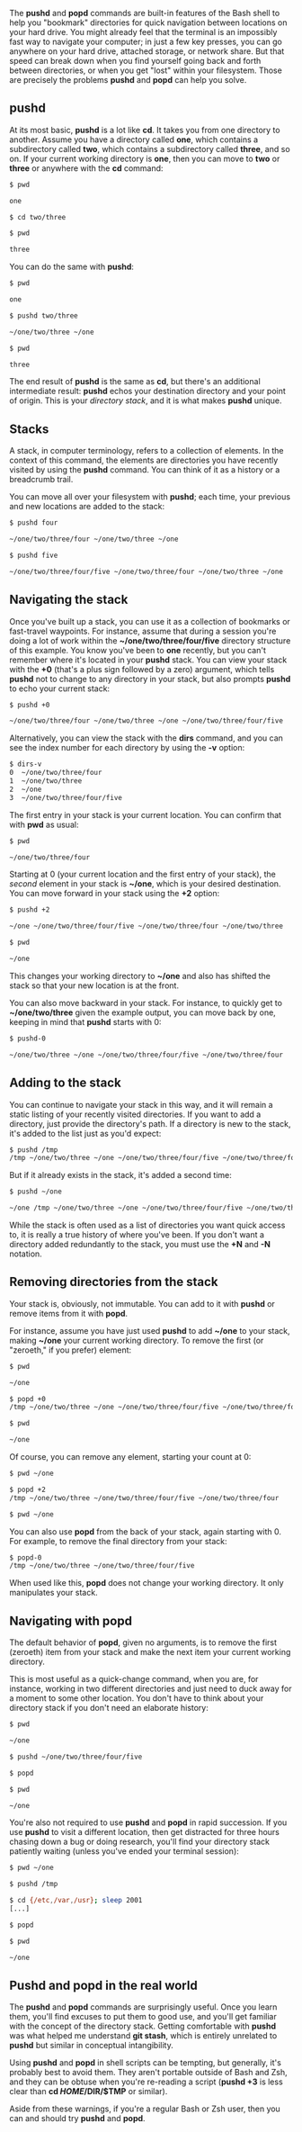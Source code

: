 The **pushd** and **popd** commands are built-in features of the Bash shell to help you "bookmark" directories for quick
navigation between locations on your hard drive. You might already feel that the terminal is an impossibly fast way to
navigate your computer; in just a few key presses, you can go anywhere on your hard drive, attached storage, or network
share. But that speed can break down when you find yourself going back and forth between directories, or when you get
"lost" within your filesystem. Those are precisely the problems **pushd** and **popd** can help you solve.

## pushd

At its most basic, **pushd** is a lot like **cd**. It takes you from one directory to another. Assume you have a
directory called **one**, which contains a subdirectory called **two**, which contains a subdirectory called **three**,
and so on. If your current working directory is **one**, then you can move to **two** or **three** or anywhere with the
**cd** command:

```bash
$ pwd

one

$ cd two/three

$ pwd

three
```

You can do the same with **pushd**:

```bash
$ pwd

one

$ pushd two/three

~/one/two/three ~/one

$ pwd

three
```

The end result of **pushd** is the same as **cd**, but there's an additional intermediate result: **pushd** echos your
destination directory and your point of origin. This is your _directory stack_, and it is what makes **pushd** unique.

## Stacks

A stack, in computer terminology, refers to a collection of elements. In the context of this command, the elements are
directories you have recently visited by using the **pushd** command. You can think of it as a history or a breadcrumb
trail.

You can move all over your filesystem with **pushd**; each time, your previous and new locations are added to the stack:

```bash
$ pushd four

~/one/two/three/four ~/one/two/three ~/one

$ pushd five

~/one/two/three/four/five ~/one/two/three/four ~/one/two/three ~/one
```

## Navigating the stack

Once you've built up a stack, you can use it as a collection of bookmarks or fast-travel waypoints. For instance, assume
that during a session you're doing a lot of work within the **~/one/two/three/four/five** directory structure of this
example. You know you've been to **one** recently, but you can't remember where it's located in your **pushd** stack.
You can view your stack with the **+0** (that's a plus sign followed by a zero) argument, which tells **pushd** not to
change to any directory in your stack, but also prompts **pushd** to echo your current stack:

```bash
$ pushd +0

~/one/two/three/four ~/one/two/three ~/one ~/one/two/three/four/five
```

Alternatively, you can view the stack with the **dirs** command, and you can see the index number for each directory by
using the **-v** option:

```bash
$ dirs-v
0  ~/one/two/three/four
1  ~/one/two/three
2  ~/one
3  ~/one/two/three/four/five
```

The first entry in your stack is your current location. You can confirm that with **pwd** as usual:

```bash
$ pwd

~/one/two/three/four
```

Starting at 0 (your current location and the first entry of your stack), the _second_ element in your stack is
**~/one**, which is your desired destination. You can move forward in your stack using the **+2** option:

```bash
$ pushd +2

~/one ~/one/two/three/four/five ~/one/two/three/four ~/one/two/three

$ pwd

~/one
```

This changes your working directory to **~/one** and also has shifted the stack so that your new location is at the
front.

You can also move backward in your stack. For instance, to quickly get to **~/one/two/three** given the example output,
you can move back by one, keeping in mind that **pushd** starts with 0:

```bash
$ pushd-0

~/one/two/three ~/one ~/one/two/three/four/five ~/one/two/three/four
```

## Adding to the stack

You can continue to navigate your stack in this way, and it will remain a static listing of your recently visited
directories. If you want to add a directory, just provide the directory's path. If a directory is new to the stack, it's
added to the list just as you'd expect:

```bash
$ pushd /tmp
/tmp ~/one/two/three ~/one ~/one/two/three/four/five ~/one/two/three/four
```

But if it already exists in the stack, it's added a second time:

```bash
$ pushd ~/one

~/one /tmp ~/one/two/three ~/one ~/one/two/three/four/five ~/one/two/three/four
```

While the stack is often used as a list of directories you want quick access to, it is really a true history of where
you've been. If you don't want a directory added redundantly to the stack, you must use the **+N** and **-N** notation.

## Removing directories from the stack

Your stack is, obviously, not immutable. You can add to it with **pushd** or remove items from it with **popd**.

For instance, assume you have just used **pushd** to add **~/one** to your stack, making **~/one** your current working
directory. To remove the first (or "zeroeth," if you prefer) element:

```bash
$ pwd

~/one

$ popd +0
/tmp ~/one/two/three ~/one ~/one/two/three/four/five ~/one/two/three/four

$ pwd

~/one
```

Of course, you can remove any element, starting your count at 0:

```bash
$ pwd ~/one

$ popd +2
/tmp ~/one/two/three ~/one/two/three/four/five ~/one/two/three/four

$ pwd ~/one
```

You can also use **popd** from the back of your stack, again starting with 0. For example, to remove the final directory
from your stack:

```bash
$ popd-0
/tmp ~/one/two/three ~/one/two/three/four/five
```

When used like this, **popd** does not change your working directory. It only manipulates your stack.

## Navigating with popd

The default behavior of **popd**, given no arguments, is to remove the first (zeroeth) item from your stack and make the
next item your current working directory.

This is most useful as a quick-change command, when you are, for instance, working in two different directories and just
need to duck away for a moment to some other location. You don't have to think about your directory stack if you don't
need an elaborate history:

```bash
$ pwd

~/one

$ pushd ~/one/two/three/four/five

$ popd

$ pwd

~/one
```

You're also not required to use **pushd** and **popd** in rapid succession. If you use **pushd** to visit a different
location, then get distracted for three hours chasing down a bug or doing research, you'll find your directory stack
patiently waiting (unless you've ended your terminal session):

```bash
$ pwd ~/one

$ pushd /tmp

$ cd {/etc,/var,/usr}; sleep 2001
[...]

$ popd

$ pwd

~/one
```

## Pushd and popd in the real world

The **pushd** and **popd** commands are surprisingly useful. Once you learn them, you'll find excuses to put them to
good use, and you'll get familiar with the concept of the directory stack. Getting comfortable with **pushd** was what
helped me understand **git stash**, which is entirely unrelated to **pushd** but similar in conceptual intangibility.

Using **pushd** and **popd** in shell scripts can be tempting, but generally, it's probably best to avoid them. They
aren't portable outside of Bash and Zsh, and they can be obtuse when you're re-reading a script (**pushd +3** is less
clear than **cd $HOME/$DIR/\$TMP** or similar).

Aside from these warnings, if you're a regular Bash or Zsh user, then you can and should try **pushd** and **popd**.
